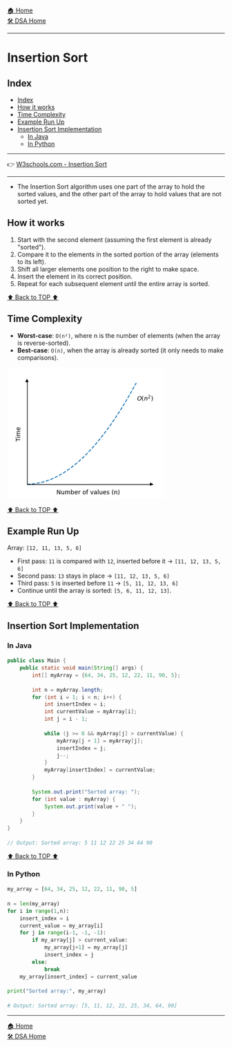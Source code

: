 [🏠 Home](../../../README.md) <br/>
[🛠️ DSA Home](../DSA.md)

<hr>

<h1> Insertion Sort </h1>

## Index
- [Index](#index)
- [How it works](#how-it-works)
- [Time Complexity](#time-complexity)
- [Example Run Up](#example-run-up)
- [Insertion Sort Implementation](#insertion-sort-implementation)
	- [In Java](#in-java)
	- [In Python](#in-python)

<hr>

👉 [W3schools.com - Insertion Sort](https://www.w3schools.com/dsa/dsa_algo_insertionsort.php)

<hr>

- The Insertion Sort algorithm uses one part of the array to hold the sorted values, and the other part of the array to hold values that are not sorted yet.

## How it works

1. Start with the second element (assuming the first element is already "sorted").
2. Compare it to the elements in the sorted portion of the array (elements to its left).
3. Shift all larger elements one position to the right to make space.
4. Insert the element in its correct position.
5. Repeat for each subsequent element until the entire array is sorted.

[⬆️ Back to TOP ⬆️](#index)

## Time Complexity

- **Worst-case**: `O(n²)`, where n is the number of elements (when the array is reverse-sorted).
- **Best-case**: `O(n)`, when the array is already sorted (it only needs to make comparisons).

![](../imgs/On2.png)

[⬆️ Back to TOP ⬆️](#index)

## Example Run Up

Array: `[12, 11, 13, 5, 6]`

- First pass: `11` is compared with `12`, inserted before it → `[11, 12, 13, 5, 6]`
- Second pass: `13` stays in place → `[11, 12, 13, 5, 6]`
- Third pass: `5` is inserted before `11` → `[5, 11, 12, 13, 6]`
- Continue until the array is sorted: `[5, 6, 11, 12, 13]`.

[⬆️ Back to TOP ⬆️](#index)

## Insertion Sort Implementation

### In Java

```java
public class Main {
    public static void main(String[] args) {
        int[] myArray = {64, 34, 25, 12, 22, 11, 90, 5};

        int n = myArray.length;
        for (int i = 1; i < n; i++) {
            int insertIndex = i;
            int currentValue = myArray[i];
            int j = i - 1;

            while (j >= 0 && myArray[j] > currentValue) {
                myArray[j + 1] = myArray[j];
                insertIndex = j;
                j--;
            }
            myArray[insertIndex] = currentValue;
        }

        System.out.print("Sorted array: ");
        for (int value : myArray) {
            System.out.print(value + " ");
        }
    }
}

// Output: Sorted array: 5 11 12 22 25 34 64 90
```

[⬆️ Back to TOP ⬆️](#index)

### In Python

```python
my_array = [64, 34, 25, 12, 22, 11, 90, 5]

n = len(my_array)
for i in range(1,n):
    insert_index = i
    current_value = my_array[i]
    for j in range(i-1, -1, -1):
        if my_array[j] > current_value:
            my_array[j+1] = my_array[j]
            insert_index = j
        else:
            break
    my_array[insert_index] = current_value

print("Sorted array:", my_array)

# Output: Sorted array: [5, 11, 12, 22, 25, 34, 64, 90]
```

<hr>

[🏠 Home](../../../README.md) <br/>
[🛠️ DSA Home](../DSA.md)
